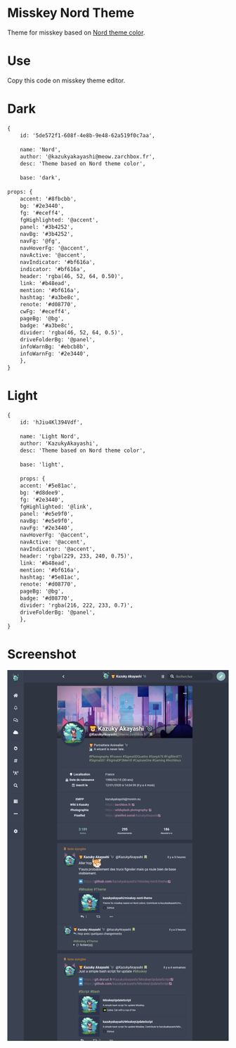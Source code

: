 # Misskey Nord Theme
Theme for misskey based on [Nord theme color](https://www.nordtheme.com/#palettes-modularity).

# Use
Copy this code on misskey theme editor.

# Dark

```
{
	id: '5de572f1-608f-4e8b-9e48-62a519f0c7aa',

	name: 'Nord',
	author: '@kazukyakayashi@meow.zarchbox.fr',
	desc: 'Theme based on Nord theme color',

	base: 'dark',

props: {
	accent: '#8fbcbb',
	bg: '#2e3440',
	fg: '#eceff4',
	fgHighlighted: '@accent',
	panel: '#3b4252',
	navBg: '#3b4252',
	navFg: '@fg',
	navHoverFg: '@accent',
	navActive: '@accent',
	navIndicator: '#bf616a',
	indicator: '#bf616a',
	header: 'rgba(46, 52, 64, 0.50)',
	link: '#b48ead',
	mention: '#bf616a',
	hashtag: '#a3be8c',
	renote: '#d08770',
	cwFg: '#eceff4',
	pageBg: '@bg',
	badge: '#a3be8c',
	divider: 'rgba(46, 52, 64, 0.5)',
	driveFolderBg: '@panel',
	infoWarnBg: '#ebcb8b',
	infoWarnFg: '#2e3440',
	},
}
```

# Light 

```
{
	id: 'hJiu4Kl394Vdf',

	name: 'Light Nord',
	author: 'KazukyAkayashi',
	desc: 'Theme based on Nord theme color',

	base: 'light',

	props: {
	accent: '#5e81ac',
	bg: '#d8dee9',
	fg: '#2e3440',
	fgHighlighted: '@link',
	panel: '#e5e9f0',
	navBg: '#e5e9f0',
	navFg: '#2e3440',
	navHoverFg: '@accent',
	navActive: '@accent',
	navIndicator: '@accent',
	header: 'rgba(229, 233, 240, 0.75)',
	link: '#b48ead',
	mention: '#bf616a',
	hashtag: '#5e81ac',
	renote: '#d08770',
	pageBg: '@bg',
	badge: '#d08770',
	divider: 'rgba(216, 222, 233, 0.7)',
	driveFolderBg: '@panel',
	},
}
```

# Screenshot

![Dark Nord theme](misskey-nord-theme.png)
